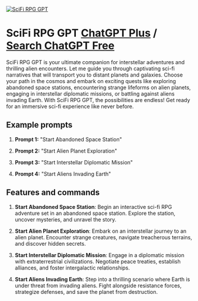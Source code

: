 
[![SciFi RPG GPT](https://files.oaiusercontent.com/file-pqHZxZDwHKRH97HlwExnuK2o?se=2123-10-17T10%3A57%3A17Z&sp=r&sv=2021-08-06&sr=b&rscc=max-age%3D31536000%2C%20immutable&rscd=attachment%3B%20filename%3D6256b21d-a96d-423e-99c5-00e35d1c65cf.png&sig=nTplZrkLMi%2Beg/f/kontyFUfhLkjWa5FxmaxUnyljZk%3D)](https://chat.openai.com/g/g-SDBtk6AeA-scifi-rpg-gpt)

# SciFi RPG GPT [ChatGPT Plus](https://chat.openai.com/g/g-SDBtk6AeA-scifi-rpg-gpt) / [Search ChatGPT Free](https://gptcall.net/index.html#/?search=SciFi%20RPG%20GPT)

SciFi RPG GPT is your ultimate companion for interstellar adventures and thrilling alien encounters. Let me guide you through captivating sci-fi narratives that will transport you to distant planets and galaxies. Choose your path in the cosmos and embark on exciting quests like exploring abandoned space stations, encountering strange lifeforms on alien planets, engaging in interstellar diplomatic missions, or battling against aliens invading Earth. With SciFi RPG GPT, the possibilities are endless! Get ready for an immersive sci-fi experience like never before.

## Example prompts

1. **Prompt 1:** "Start Abandoned Space Station"

2. **Prompt 2:** "Start Alien Planet Exploration"

3. **Prompt 3:** "Start Interstellar Diplomatic Mission"

4. **Prompt 4:** "Start Aliens Invading Earth"

## Features and commands

1. **Start Abandoned Space Station**: Begin an interactive sci-fi RPG adventure set in an abandoned space station. Explore the station, uncover mysteries, and unravel the story.

2. **Start Alien Planet Exploration**: Embark on an interstellar journey to an alien planet. Encounter strange creatures, navigate treacherous terrains, and discover hidden secrets.

3. **Start Interstellar Diplomatic Mission**: Engage in a diplomatic mission with extraterrestrial civilizations. Negotiate peace treaties, establish alliances, and foster intergalactic relationships.

4. **Start Aliens Invading Earth**: Step into a thrilling scenario where Earth is under threat from invading aliens. Fight alongside resistance forces, strategize defenses, and save the planet from destruction.


